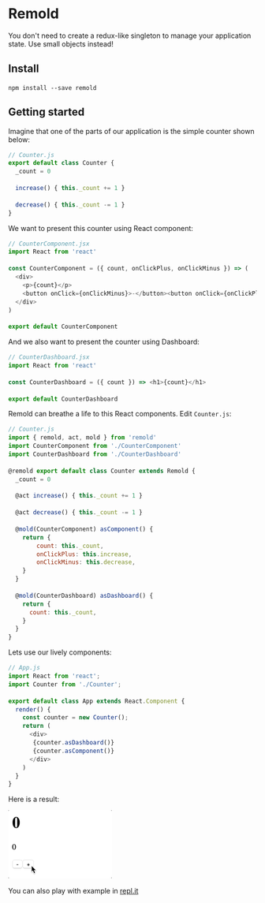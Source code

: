 # Remold

You don't need to create a redux-like singleton to manage your application state. Use small objects instead!

## Install

```
npm install --save remold
```

## Getting started

Imagine that one of the parts of our application is the simple counter shown below:

```js
// Counter.js
export default class Counter {
  _count = 0

  increase() { this._count += 1 }

  decrease() { this._count -= 1 }
}
```

We want to present this counter using React component:
```js
// CounterComponent.jsx
import React from 'react'

const CounterComponent = ({ count, onClickPlus, onClickMinus }) => (
  <div>
    <p>{count}</p>
    <button onClick={onClickMinus}>-</button><button onClick={onClickPlus}>+</button>
  </div>
)

export default CounterComponent
```

And we also want to present the counter using Dashboard:
```js
// CounterDashboard.jsx
import React from 'react'

const CounterDashboard = ({ count }) => <h1>{count}</h1>

export default CounterDashboard
```

Remold can breathe a life to this React components. Edit `Counter.js`:
```js
// Counter.js
import { remold, act, mold } from 'remold'
import CounterComponent from './CounterComponent'
import CounterDashboard from './CounterDashboard'

@remold export default class Counter extends Remold {
  _count = 0

  @act increase() { this._count += 1 }

  @act decrease() { this._count -= 1 }

  @mold(CounterComponent) asComponent() {
    return {
        count: this._count,
        onClickPlus: this.increase,
        onClickMinus: this.decrease,
    }
  }

  @mold(CounterDashboard) asDashboard() {
    return {
      count: this._count,
    }
  }
}
```

Lets use our lively components:
```js
// App.js
import React from 'react';
import Counter from './Counter';

export default class App extends React.Component {
  render() {
    const counter = new Counter();
    return (
      <div>
       {counter.asDashboard()}
       {counter.asComponent()}
      </div>
    )
  }
}
```

Here is a result:

<img src="pictures/counter.gif">

You can also play with example in [repl.it](https://repl.it/@Telichkin/RemoldCounter)
